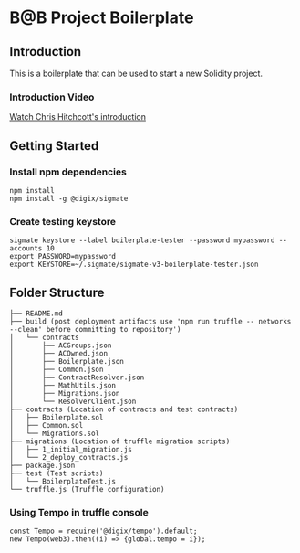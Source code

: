 # B@B Project Boilerplate

## Introduction

This is a boilerplate that can be used to start a new Solidity project.

### Introduction Video

[Watch Chris Hitchcott's introduction](https://www.youtube.com/watch?v=SFW6W-DIdIo&feature=youtu.be#t=4m10s)

## Getting Started

### Install npm dependencies 

```
npm install
npm install -g @digix/sigmate
```

### Create testing keystore 

```
sigmate keystore --label boilerplate-tester --password mypassword --accounts 10
export PASSWORD=mypassword
export KEYSTORE=~/.sigmate/sigmate-v3-boilerplate-tester.json
```

## Folder Structure

```
├── README.md
├── build (post deployment artifacts use 'npm run truffle -- networks --clean' before committing to repository')
│   └── contracts
│       ├── ACGroups.json
│       ├── ACOwned.json
│       ├── Boilerplate.json
│       ├── Common.json
│       ├── ContractResolver.json
│       ├── MathUtils.json
│       ├── Migrations.json
│       └── ResolverClient.json
├── contracts (Location of contracts and test contracts)
│   ├── Boilerplate.sol
│   ├── Common.sol
│   └── Migrations.sol
├── migrations (Location of truffle migration scripts)
│   ├── 1_initial_migration.js
│   └── 2_deploy_contracts.js
├── package.json
├── test (Test scripts)
│   └── BoilerplateTest.js
└── truffle.js (Truffle configuration)
```

### Using Tempo in truffle console

```
const Tempo = require('@digix/tempo').default; 
new Tempo(web3).then((i) => {global.tempo = i});
```

